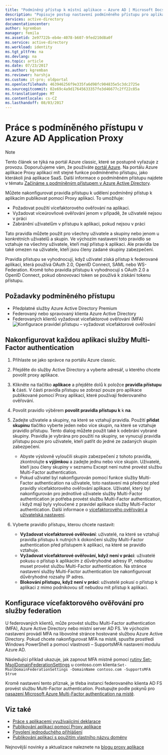 ```yaml
---
title: "Podmíněný přístup k místní aplikace – Azure AD | Microsoft Docs"
description: "Popisuje postup nastavení podmíněného přístupu pro aplikace, které publikujete nelze přistupovat vzdáleně přes Azure AD Application Proxy."
services: active-directory
documentationcenter: 
author: kgremban
manager: femila
ms.assetid: 2e97722b-eb4e-4078-b607-9fed210d8a0f
ms.service: active-directory
ms.workload: identity
ms.tgt_pltfrm: na
ms.devlang: na
ms.topic: article
ms.date: 07/23/2017
ms.author: kgremban
ms.reviewer: harshja
ms.custom: it-pro; oldportal
ms.openlocfilehash: 463946256f9e335fa6d98fc904835e5c3dc2725e
ms.sourcegitcommit: 02e69c4a9d17645633357fe3d46677c2ff22c85a
ms.translationtype: MT
ms.contentlocale: cs-CZ
ms.lasthandoff: 08/03/2017
---
```

# <a name="working-with-conditional-access-in-azure-ad-application-proxy"></a>Práce s podmíněného přístupu v Azure AD Application Proxy

>[!NOTE]
>Tento článek se týká na portál Azure classic, které se postupně vyřazuje z provozu. Doporučujeme vám, že používáte [portál Azure](https://portal.azure.com). Na portálu Azure aplikace Proxy aplikací mít stejné funkce podmíněného přístupu, jako kterákoli jiná aplikace SaaS. Další informace o podmíněném přístupu najdete v tématu [Začínáme s podmíněným přístupem v Azure Active Directory](active-directory-conditional-access-azure-portal-get-started.md).

Můžete nakonfigurovat pravidla přístupu k udělení podmíněný přístup k aplikacím publikovat pomocí Proxy aplikací. To umožňuje:

* Požadovat použití vícefaktorového ověřování na aplikaci.
* Vyžadovat víceúrovňové ověřování jenom v případě, že uživatelé nejsou v práci
* Zabránění uživatelům v přístupu k aplikaci, pokud nejsou v práci

Tato pravidla můžete použít pro všechny uživatele a skupiny nebo jenom u konkrétních uživatelů a skupin. Ve výchozím nastavení toto pravidlo se vztahuje na všechny uživatele, kteří mají přístup k aplikaci. Ale pravidla lze také omezen na uživatele, kteří jsou členy zadané skupiny zabezpečení.  

Pravidla přístupu se vyhodnocují, když uživatel získá přístup k federované aplikaci, která používá OAuth 2.0, OpenID Connect, SAML nebo WS-Federation. Kromě toho pravidla přístupu k vyhodnocují s OAuth 2.0 a OpenID Connect, pokud obnovovací token se používá k získání tokenu přístupu.

## <a name="conditional-access-prerequisites"></a>Požadavky podmíněného přístupu
* Předplatné služby Azure Active Directory Premium
* Federovaný nebo spravovaný klienta Azure Active Directory
* Federovaných klientů vyžadovat vícefaktorové ověřování (MFA)  
    ![Konfigurace pravidel přístupu – vyžadovat vícefaktorové ověřování](./media/active-directory-application-proxy-conditional-access/application-proxy-conditional-access.png)

## <a name="configure-per-application-multi-factor-authentication"></a>Nakonfigurovat každou aplikaci služby Multi-Factor authentication
1. Přihlaste se jako správce na portálu Azure classic.
2. Přejděte do služby Active Directory a vyberte adresář, u kterého chcete povolit proxy aplikace.
3. Klikněte na tlačítko **aplikace** a přejděte dolů k položce **pravidla přístupu k** části. V části pravidla přístupu se zobrazí pouze pro aplikace publikované pomocí Proxy aplikací, které používají federovaného ověřování.
4. Povolit pravidlo výběrem **povolit pravidla přístupu k** k **na**.
5. Zadejte uživatele a skupiny, na které se vztahují pravidla. Použití **přidat skupinu** tlačítko vyberte jeden nebo více skupin, na které se vztahuje pravidlo přístupu. Tento dialog můžete použít také k odebrání vybrané skupiny.  Pravidla je vybrána pro použití na skupiny, se vynucují pravidla přístupu pouze pro uživatele, kteří patřit do jedné ze zadaných skupin zabezpečení.  

   * Abyste výslovně vyloučili skupin zabezpečení z tohoto pravidla, zkontrolujte **s výjimkou** a zadejte jednu nebo více skupin. Uživatelé, kteří jsou členy skupiny v seznamu Except není nutné provést službu Multi-Factor authentication.  
   * Pokud uživatel byl nakonfigurován pomocí funkce služby Multi-Factor authentication na uživatele, toto nastavení má přednost před pravidly vícefaktorového ověřování aplikace. Uživatel, který byl nakonfigurován pro jednotlivé uživatele služby Multi-Factor authentication je potřeba provést službu Multi-Factor authentication, i když mají byly vyloučené z pravidel aplikace služby Multi-Factor authentication. Další informace o [vícefaktorového ověřování a uživatelská nastavení](../multi-factor-authentication/multi-factor-authentication.md).
6. Vyberte pravidlo přístupu, kterou chcete nastavit:

   * **Vyžadovat vícefaktorové ověřování**: uživatelé, na které se vztahují pravidla přístupu k nutných k dokončení služby Multi-Factor authentication před přístupem k aplikaci, na které se pravidlo vztahuje.
   * **Vyžadovat vícefaktorové ověřování, když není v práci**: uživatelé pokusu o přístup k aplikacím z důvěryhodné adresy IP, nebudou muset provést službu Multi-Factor authentication. Na stránce nastavení služby Multi-Factor authentication lze nakonfigurovat důvěryhodné rozsahy IP adres.
   * **Blokování přístupu, když není v práci**: uživatelé pokusí o přístup k aplikaci z mimo podnikovou síť nebudou mít přístup k aplikaci.

## <a name="configuring-mfa-for-federation-services"></a>Konfigurace vícefaktorového ověřování pro služby federation
U federovaných klientů, může provést službu Multi-Factor authentication (MFA), Azure Active Directory nebo místní server AD FS. Ve výchozím nastavení provádí MFA na libovolné stránce hostované službou Azure Active Directory. Pokud chcete nakonfigurovat MFA na místě, spusťte prostředí Windows PowerShell a pomocí vlastnosti – SupportsMFA nastavení modulu Azure AD.

Následující příklad ukazuje, jak zapnout MFA místně pomocí [rutiny Set-MsolDomainFederationSettings](https://msdn.microsoft.com/library/azure/dn194088.aspx) u contoso.com klienta:`Set-MsolDomainFederationSettings -DomainName contoso.com -SupportsMFA $true `

Kromě nastavení tento příznak, je třeba instanci federovaného klienta AD FS provést službu Multi-Factor authentication. Postupujte podle pokynů pro [nasazení Microsoft Azure Multi-Factor authentication na místě](../multi-factor-authentication/multi-factor-authentication-get-started-server.md).

## <a name="see-also"></a>Viz také
* [Práce s aplikacemi využívajícími deklarace](active-directory-application-proxy-claims-aware-apps.md)
* [Publikování aplikací pomocí Proxy aplikace](active-directory-application-proxy-publish.md)
* [Povolení jednoduchého přihlášení](active-directory-application-proxy-sso-using-kcd.md)
* [Publikování aplikací s použitím vlastního názvu domény](active-directory-application-proxy-custom-domains.md)

Nejnovější novinky a aktualizace naleznete na [blogu proxy aplikace](http://blogs.technet.com/b/applicationproxyblog/)
